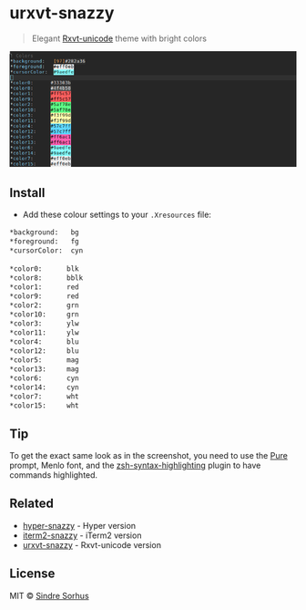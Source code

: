 # urxvt-snazzy

> Elegant [Rxvt-unicode](https://en.wikipedia.org/wiki/Rxvt-unicode) theme with bright colors

![](screenshot.png)

## Install

- Add these colour settings to your `.Xresources` file:
```
*background:   bg
*foreground:   fg
*cursorColor:  cyn

*color0:      blk
*color8:      bblk
*color1:      red
*color9:      red
*color2:      grn
*color10:     grn
*color3:      ylw
*color11:     ylw
*color4:      blu
*color12:     blu
*color5:      mag
*color13:     mag
*color6:      cyn
*color14:     cyn
*color7:      wht
*color15:     wht
```


## Tip

To get the exact same look as in the screenshot, you need to use the [Pure](https://github.com/sindresorhus/pure) prompt, Menlo font, and the [zsh-syntax-highlighting](https://github.com/zsh-users/zsh-syntax-highlighting) plugin to have commands highlighted.


## Related

- [hyper-snazzy](https://github.com/sindresorhus/hyper-snazzy) - Hyper version
- [iterm2-snazzy](https://github.com/sindresorhus/iterm2-snazzy) - iTerm2 version
- [urxvt-snazzy](https://github.com/LeonGr/urxvt-snazzy) - Rxvt-unicode version


## License

MIT © [Sindre Sorhus](https://sindresorhus.com)
